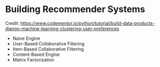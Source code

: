 # Building Recommender Systems

Credit: https://www.codementor.io/python/tutorial/build-data-products-django-machine-learning-clustering-user-preferences

* Naive Engine
* User-Based Collaborative Filtering
* Item-Based Collaborative Filtering
* Content-Based Engine
* Matrix Factorization
